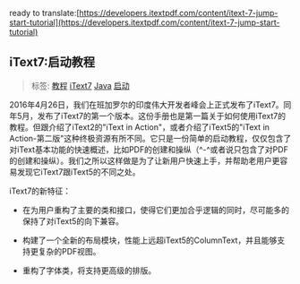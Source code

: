 ready to translate:[https://developers.itextpdf.com/content/itext-7-jump-start-tutorial](https://developers.itextpdf.com/content/itext-7-jump-start-tutorial)

## iText7:启动教程

> 标签: [教程](https://developers.itextpdf.com/tags/tutorial) [iText7](https://developers.itextpdf.com/tags/itext-7) [Java](https://developers.itextpdf.com/tags/java) [启动](https://developers.itextpdf.com/tags/jump-start)

2016年4月26日，我们在班加罗尔的印度伟大开发者峰会上正式发布了iText7。同年5月，发布了iText7的第一个版本。这份手册也是第一篇关于如何使用iText7的教程。但跟介绍了iText2的"iText in Action"，或者介绍了iText5的"iText in Action-第二版"这种终极资源有所不同。它只是一份简单的启动教程，仅仅包含了对iText基本功能的快速概述，比如PDF的创建和操纵（^-^或者说只包含了对PDF的创建和操纵）。我们之所以这样做是为了让新用户快速上手，并帮助老用户更容易发现它iText7跟iText5的不同之处。

iText7的新特征：

* 在为用户重构了主要的类和接口，使得它们更加合乎逻辑的同时，尽可能多的保持了对iText5的向下兼容。

* 构建了一个全新的布局模块，性能上远超iText5的ColumnText，并且能够支持更复杂的PDF视图。

* 重构了字体类，将支持更高级的排版。

